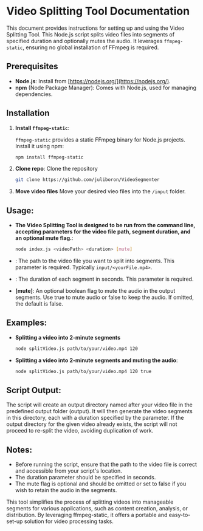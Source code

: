 # Video Splitting Tool Documentation

This document provides instructions for setting up and using the Video Splitting Tool. This Node.js script splits video files into segments of specified duration and optionally mutes the audio. It leverages `ffmpeg-static`, ensuring no global installation of FFmpeg is required.

## Prerequisites

- **Node.js**: Install from [https://nodejs.org/](https://nodejs.org/).
- **npm** (Node Package Manager): Comes with Node.js, used for managing dependencies.

## Installation

1. **Install `ffmpeg-static`**:

   `ffmpeg-static` provides a static FFmpeg binary for Node.js projects. Install it using npm:

   ```bash
   npm install ffmpeg-static

2. **Clone repo**:
    Clone the repository
    ```bash
    git clone https://github.com/juliboron/VideoSegmenter

3. **Move video files**
    Move your desired vieo files into the `/input` folder.

## Usage:

- **The Video Splitting Tool is designed to be run from the command line, accepting parameters for the video file path, segment duration, and an optional mute flag.**:

    ```bash
    node index.js <videoPath> <duration> [mute]

- **<videoPath>**: The path to the video file you want to split into segments. This parameter is required. Typically `input/<yourFile.mp4>`.
- **<duration>**: The duration of each segment in seconds. This parameter is required.
- **[mute]**: An optional boolean flag to mute the audio in the output segments. Use true to mute audio or false to keep the audio. If omitted, the default is false.

## Examples:

- **Splitting a video into 2-minute segments**

    ```bash
    node splitVideo.js path/to/your/video.mp4 120

- **Splitting a video into 2-minute segments and muting the audio**:
    
    ```bash
    node splitVideo.js path/to/your/video.mp4 120 true

## Script Output:

The script will create an output directory named after your video file in the predefined output folder (output). It will then generate the video segments in this directory, each with a duration specified by the <duration> parameter. If the output directory for the given video already exists, the script will not proceed to re-split the video, avoiding duplication of work.

## Notes:

- Before running the script, ensure that the path to the video file is correct and accessible from your script's location.
- The duration parameter should be specified in seconds.
- The mute flag is optional and should be omitted or set to false if you wish to retain the audio in the segments.

This tool simplifies the process of splitting videos into manageable segments for various applications, such as content creation, analysis, or distribution. By leveraging ffmpeg-static, it offers a portable and easy-to-set-up solution for video processing tasks.

